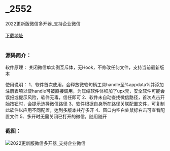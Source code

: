 # _2552
2022更新版微信多开器_支持企业微信
<br/></br>
[下载地址](https://www.uuid2.com/2552.html "下载地址")
<br/></br>
<h3>源码简介：</h3>
<p>软件原理：
关闭微信单实例互斥体，无Hook，不修改任何文件，支持当前最新版本<p>
<p>使用说明：
1、软件首次使用，会释放微软句柄工具handle至%appdata%并添加注册表项以使handle可被直接调用，为压缩软件体积加了upx壳，安全软件可能会误报或提示风险，软件无毒，信任即可
2、软件未自动查找微信路径，首次点击开始按钮时，会提示选择微信路径
3、软件根据自身所在路径关联配置文件，可复制此软件以应用不同配置，达到多版本共存多开
4、窗口内空白处鼠标右击可查看配置文件
5、多开时无需关闭已打开的微信，随用随开<p>
<h3>截图：</h3>
<img src="https://www.uuid2.com/wp-content/uploads/img/202202/caae709298.png" alt="2022更新版微信多开器_支持企业微信">
